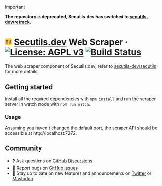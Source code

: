>[!IMPORTANT]
> **The repository is deprecated, Secutils.dev has switched to [secutils-dev/retrack](https://github.com/secutils-dev/retrack).**

# <img src="https://raw.githubusercontent.com/secutils-dev/secutils/main/assets/logo/secutils-logo-initials.png" alt="Secutils.dev" width="22"> [Secutils.dev](https://secutils.dev) Web Scraper &middot; [![License: AGPL v3](https://img.shields.io/badge/License-AGPL%20v3-blue.svg)](https://github.com/secutils-dev/secutils-web-scraper/blob/main/LICENSE) [![Build Status](https://github.com/secutils-dev/secutils-web-scraper/actions/workflows/ci.yml/badge.svg)](https://github.com/secutils-dev/secutils-web-scraper/actions)

The web scraper component of Secutils.dev, refer to [secutils-dev/secutils](https://github.com/secutils-dev/secutils) for more details.

## Getting started

Install all the required dependencies with `npm install` and run the scraper server in watch mode with `npm run watch`.

### Usage

Assuming you haven't changed the default port, the scraper API should be accessible at http://localhost:7272.

## Community

- ❓ Ask questions on [GitHub Discussions](https://github.com/secutils-dev/secutils/discussions)
- 🐛 Report bugs on [GitHub Issues](https://github.com/secutils-dev/secutils/issues)
- 📣 Stay up to date on new features and announcements on [Twitter](https://twitter.com/secutils) or [Mastodon](https://fosstodon.org/@secutils)
